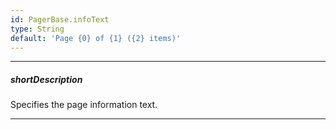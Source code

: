 ```yaml
---
id: PagerBase.infoText
type: String
default: 'Page {0} of {1} ({2} items)'
---
```

---
##### shortDescription
Specifies the page information text.

---
<!--
You can use the following position markers in this text: 
 
- {0} - shows the current page number.
- {1} - shows the total page count.
- {2} - shows the total row count.

#####See Also#####
- [showInfo](/api-reference/10%20UI%20Components/GridBase/1%20Configuration/pager/showInfo.md '{basewidgetpath}/Configuration/pager/#showInfo')
-->
